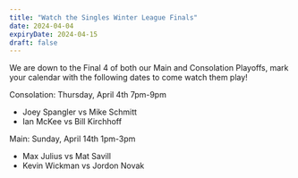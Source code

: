 ```yaml
---
title: "Watch the Singles Winter League Finals"
date: 2024-04-04
expiryDate: 2024-04-15
draft: false
---
```


We are down to the Final 4 of both our Main and Consolation Playoffs, mark your calendar with the following dates to come watch them play!

Consolation: Thursday, April 4th 7pm-9pm
 - Joey Spangler vs Mike Schmitt
 - Ian McKee vs Bill Kirchhoff

Main: Sunday, April 14th 1pm-3pm
 - Max Julius vs Mat Savill
 - Kevin Wickman vs Jordon Novak

